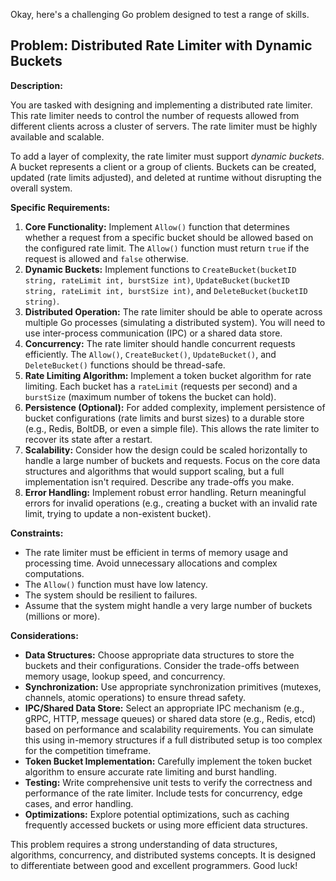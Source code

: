Okay, here's a challenging Go problem designed to test a range of skills.

## Problem: Distributed Rate Limiter with Dynamic Buckets

**Description:**

You are tasked with designing and implementing a distributed rate limiter. This rate limiter needs to control the number of requests allowed from different clients across a cluster of servers. The rate limiter must be highly available and scalable.

To add a layer of complexity, the rate limiter must support *dynamic buckets*. A bucket represents a client or a group of clients. Buckets can be created, updated (rate limits adjusted), and deleted at runtime without disrupting the overall system.

**Specific Requirements:**

1.  **Core Functionality:** Implement `Allow()` function that determines whether a request from a specific bucket should be allowed based on the configured rate limit. The `Allow()` function must return `true` if the request is allowed and `false` otherwise.
2.  **Dynamic Buckets:** Implement functions to `CreateBucket(bucketID string, rateLimit int, burstSize int)`, `UpdateBucket(bucketID string, rateLimit int, burstSize int)`, and `DeleteBucket(bucketID string)`.
3.  **Distributed Operation:**  The rate limiter should be able to operate across multiple Go processes (simulating a distributed system). You will need to use inter-process communication (IPC) or a shared data store.
4.  **Concurrency:**  The rate limiter should handle concurrent requests efficiently. The `Allow()`, `CreateBucket()`, `UpdateBucket()`, and `DeleteBucket()` functions should be thread-safe.
5.  **Rate Limiting Algorithm:** Implement a token bucket algorithm for rate limiting. Each bucket has a `rateLimit` (requests per second) and a `burstSize` (maximum number of tokens the bucket can hold).
6.  **Persistence (Optional):** For added complexity, implement persistence of bucket configurations (rate limits and burst sizes) to a durable store (e.g., Redis, BoltDB, or even a simple file). This allows the rate limiter to recover its state after a restart.
7.  **Scalability:**  Consider how the design could be scaled horizontally to handle a large number of buckets and requests. Focus on the core data structures and algorithms that would support scaling, but a full implementation isn't required. Describe any trade-offs you make.
8.  **Error Handling:** Implement robust error handling. Return meaningful errors for invalid operations (e.g., creating a bucket with an invalid rate limit, trying to update a non-existent bucket).

**Constraints:**

*   The rate limiter must be efficient in terms of memory usage and processing time. Avoid unnecessary allocations and complex computations.
*   The `Allow()` function must have low latency.
*   The system should be resilient to failures.
*   Assume that the system might handle a very large number of buckets (millions or more).

**Considerations:**

*   **Data Structures:** Choose appropriate data structures to store the buckets and their configurations. Consider the trade-offs between memory usage, lookup speed, and concurrency.
*   **Synchronization:** Use appropriate synchronization primitives (mutexes, channels, atomic operations) to ensure thread safety.
*   **IPC/Shared Data Store:** Select an appropriate IPC mechanism (e.g., gRPC, HTTP, message queues) or shared data store (e.g., Redis, etcd) based on performance and scalability requirements.  You can simulate this using in-memory structures if a full distributed setup is too complex for the competition timeframe.
*   **Token Bucket Implementation:** Carefully implement the token bucket algorithm to ensure accurate rate limiting and burst handling.
*   **Testing:**  Write comprehensive unit tests to verify the correctness and performance of the rate limiter.  Include tests for concurrency, edge cases, and error handling.
*   **Optimizations:** Explore potential optimizations, such as caching frequently accessed buckets or using more efficient data structures.

This problem requires a strong understanding of data structures, algorithms, concurrency, and distributed systems concepts. It is designed to differentiate between good and excellent programmers. Good luck!
